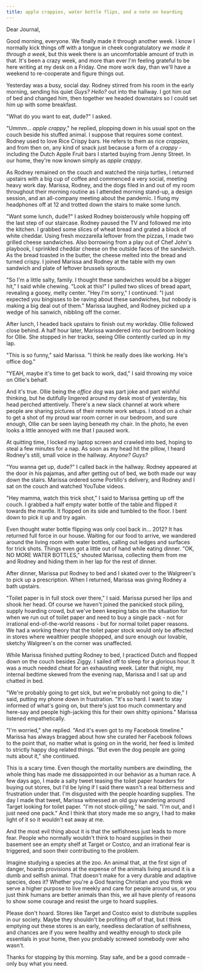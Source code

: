 ```yaml
---
title: apple crappies, water bottle flips, and a note on hoarding
---
```


Dear Journal,

Good morning, everyone. We finally made it through another week. I know
I normally kick things off with a tongue in cheek congratulatory *we
made it through a week*, but this week there is an uncomfortable amount
of truth in that. It's been a crazy week, and more than ever I'm feeling
grateful to be here writing at my desk on a Friday. One more work day,
than we'll have a weekend to re-cooperate and figure things out.

Yesterday was a busy, social day. Rodney stirred from his room in the
early morning, sending his quiet *Guys? Hello?* out into the hallway. I
got him out of bed and changed him, then together we headed downstairs
so I could set him up with some breakfast.

"What do you want to eat, dude?" I asked.

"Ummm… *apple crappy*," he replied, plopping down in his usual spot on
the couch beside his stuffed animal. I suppose that requires some
context. Rodney used to love Rice Crispy bars. He refers to them as rice
*crappies*, and from then on, any kind of snack just because a form of a
*crappy* - including the Dutch Apple Fruit bars I started buying from
Jenny Street. In our home, they're now known simply as *apple crappy*.

As Rodney remained on the couch and watched the ninja turtles, I
returned upstairs with a big cup of coffee and commenced a very social,
meeting heavy work day. Marissa, Rodney, and the dogs filed in and out
of my room throughout their morning routine as I attended morning
stand-up, a design session, and an all-company meeting about the
pandemic. I flung my headphones off at 12 and trotted down the stairs to
make some lunch.

"Want some lunch, dude?" I asked Rodney boisterously while hopping off
the last step of our staircase. Rodney paused the TV and followed me
into the kitchen. I grabbed some slices of wheat bread and grated a
block of white cheddar. Using fresh mozzarella leftover from the pizzas,
I made two grilled cheese sandwiches. Also borrowing from a play out of
Chef John's playbook, I sprinkled cheddar cheese on the outside faces of
the sandwich. As the bread toasted in the butter, the cheese melted into
the bread and turned crispy. I joined Marissa and Rodney at the table
with my own sandwich and plate of leftover brussels sprouts.

"So I'm a little salty, family. I thought these sandwiches would be a
bigger hit," I said while chewing. "Look at this!" I pulled two slices
of bread apart, revealing a gooey, melty center. "Hey I'm sorry," I
continued. "I just expected you bingisses to be raving about these
sandwiches, but nobody is making a big deal out of them." Marissa
laughed, and Rodney picked up a wedge of his sanwich, nibbling off the
corner.

After lunch, I headed back upstairs to finish out my workday. Ollie
followed close behind. A half hour later, Marissa wandered into our
bedroom looking for Ollie. She stopped in her tracks, seeing Ollie
contently curled up in my lap.

"This is so funny," said Marissa. "I think he really does like working.
He's office dog."

"YEAH, maybe it's time to get back to work, dad," I said throwing my
voice on Ollie's behalf.

And it's true. Ollie being the *office dog* was part joke and part
wishful thinking, but he dutifully lingered around my desk most of
yesterday, his head perched attentively. There's a new slack channel at
work where people are sharing pictures of their remote work setups. I
stood on a chair to get a shot of my proud war room corner in our
bedroom, and sure enough, Ollie can be seen laying beneath my chair. In
the photo, he even looks a little annoyed with me that I paused work.

At quitting time, I locked my laptop screen and crawled into bed, hoping
to steal a few minutes for a nap. As soon as my head hit the pillow, I
heard Rodney's still, small voice in the hallway. *Anyone? Guys?*

"You wanna get up, dude?" I called back in the hallway. Rodney appeared
at the door in his pajamas, and after getting out of bed, we both made
our way down the stairs. Marissa ordered some Portillo's delivery, and
Rodney and I sat on the couch and watched YouTube videos.

"Hey mamma, watch this trick shot," I said to Marissa getting up off the
couch. I grabbed a half empty water bottle of the table and flipped it
towards the mantle. It flopped on its side and tumbled to the floor. I
bent down to pick it up and try again.

Even thought water bottle flipping was only cool back in… 2012? It has
returned full force in our house. Waiting for our food to arrive, we
wandered around the living room with water bottles, calling out ledges
and surfaces for trick shots. Things even got a little out of hand while
eating dinner. "OK, NO MORE WATER BOTTLES," shouted Marissa, collecting
them from me and Rodney and hiding them in her lap for the rest of
dinner.

After dinner, Marissa put Rodney to bed and I skated over to the
Walgreen's to pick up a prescription. When I returned, Marissa was
giving Rodney a bath upstairs.

"Toilet paper is in full stock over there," I said. Marissa pursed her
lips and shook her head. Of course we haven't joined the panicked stock
piling, supply hoarding crowd, but we've been keeping tabs on the
situation for when we run out of toilet paper and need to buy a single
pack - not for irrational end-of-the-world reasons - but for normal
toilet paper reasons. We had a working theory that the toilet paper
stock would only be affected in stores where wealthier people shopped,
and sure enough our lovable, sketchy Walgreen's on the corner was
unaffected.

While Marissa finished putting Rodney to bed, I practiced Dutch and
flopped down on the couch besides Ziggy. I sailed off to sleep for a
glorious hour. It was a much needed cheat for an exhausting week. Later
that night, my internal bedtime skewed from the evening nap, Marissa and
I sat up and chatted in bed.

"We're probably going to get sick, but we're probably not going to die,"
I said, putting my phone down in frustration. "It's so hard. I want to
stay informed of what's going on, but there's just too much commentary
and here-say and people high-jacking this for their own shitty
opinions." Marissa listened empathetically.

"I'm worried," she replied. "And it's even got to my Facebook timeline."
Marissa has always bragged about how she curated her Facebook follows to
the point that, no matter what is going on in the world, her feed is
limited to strictly happy dog related things. "But even the dog people
are going nuts about it," she continued.

This is a scary time. Even though the mortality numbers are dwindling,
the whole thing has made me dissappointed in our behavior as a human
race. A few days ago, I made a salty tweet teasing the toilet paper
hoarders for buying out stores, but I'd be lying if I said there wasn't
a real bitterness and frustration under that. I'm disgusted with the
people hoarding supplies. The day I made that tweet, Marissa witnessed
an old guy wandering around Target looking for toilet paper. "I'm not
stock-piling," he said. "I'm out, and I just need one pack." And I think
that story made me so angry, I had to make light of it so it wouldn't
eat away at me.

And the most evil thing about it is that the selfishness just leads to
more fear. People who normally wouldn't think to hoard supplies in their
basement see an empty shelf at Target or Costco, and an irrational fear
is triggered, and soon their contributing to the problem.

Imagine studying a species at the zoo. An animal that, at the first sign
of danger, hoards provisions at the expense of the animals living around
it is a dumb and selfish animal. That doesn't make for a very durable
and adaptive species, does it? Whether you're a God fearing Christian
and you think we serve a higher purpose to live meekly and care for
people around us, or you just think humans are better animals than this,
we all have plenty of reasons to show some courage and resist the urge
to hoard supplies.

Please don't hoard. Stores like Target and Costco exist to distribute
supplies in our society. Maybe they shouldn't be profiting off of that,
but I think emptying out these stores is an early, needless declaration
of selfishness, and chances are if you were healthy and wealthy enough
to stock pile essentials in your home, then you probably screwed
somebody over who wasn't.

Thanks for stopping by this morning. Stay safe, and be a good comrade -
only buy what you need.

